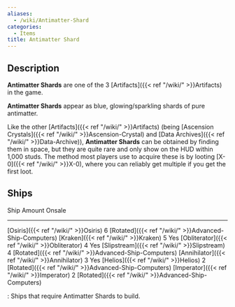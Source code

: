 ```yaml
---
aliases:
  - /wiki/Antimatter-Shard
categories:
  - Items
title: Antimatter Shard
---
```


## Description

**Antimatter Shards** are one of the 3 [Artifacts]({{< ref "/wiki/" >}}Artifacts) in the game.

**Antimatter Shards** appear as blue, glowing/sparkling shards of pure antimatter.

Like the other [Artifacts]({{< ref "/wiki/" >}}Artifacts) (being [Ascension Crystals]({{< ref "/wiki/" >}}Ascension-Crystal) and [Data Archives]({{< ref "/wiki/" >}}Data-Archive)), **Antimatter Shards** can be obtained by finding them in space, but they are quite rare and only show on the HUD within 1,000 studs. The method most players use to acquire these is by looting [X-0]({{< ref "/wiki/" >}}X-0), where you can reliably get multiple if you get the first loot.

## Ships

Ship Amount Onsale

---

[Osiris]({{< ref "/wiki/" >}}Osiris) 6 [Rotated]({{< ref "/wiki/" >}}Advanced-Ship-Computers) [Kraken]({{< ref "/wiki/" >}}Kraken) 5 Yes [Obliterator]({{< ref "/wiki/" >}}Obliterator) 4 Yes [Slipstream]({{< ref "/wiki/" >}}Slipstream) 4 [Rotated]({{< ref "/wiki/" >}}Advanced-Ship-Computers) [Annihilator]({{< ref "/wiki/" >}}Annihilator) 3 Yes [Helios]({{< ref "/wiki/" >}}Helios) 2 [Rotated]({{< ref "/wiki/" >}}Advanced-Ship-Computers) [Imperator]({{< ref "/wiki/" >}}Imperator) 2 [Rotated]({{< ref "/wiki/" >}}Advanced-Ship-Computers)

: Ships that require Antimatter Shards to build.
